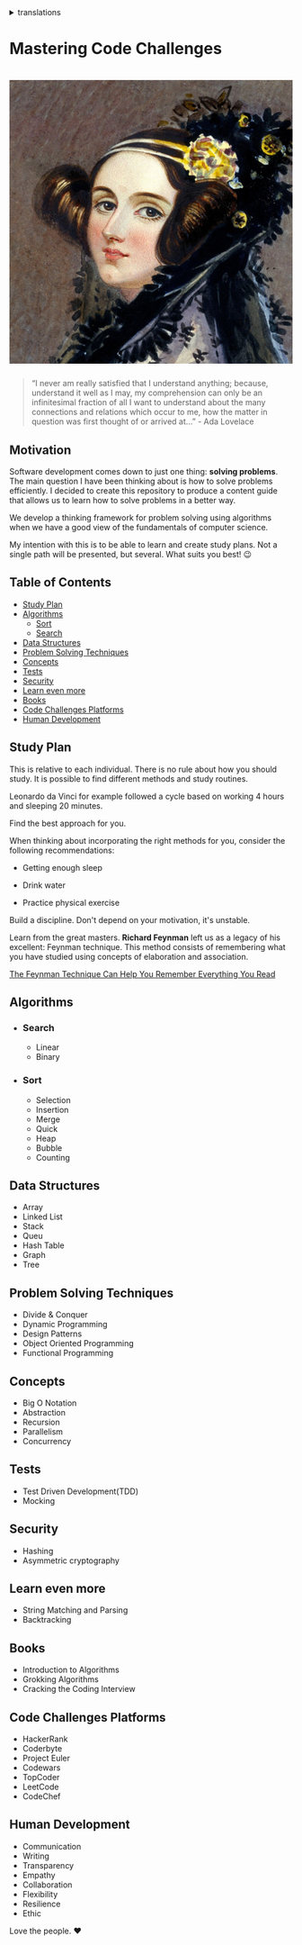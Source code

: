 <details>
<summary>translations</summary>

- [Português do Brasil](translations/README-pt.md)
</details>

# Mastering Code Challenges

# ![Ada Lovelace](https://github.com/LucasOliveiraS/mastering-code-challenges/blob/master/public/ada-lovelace.jpg)

> “I never am really satisfied that I understand anything; because, understand it well as I may, my comprehension can only be an infinitesimal fraction of all I want to understand about the many connections and relations which occur to me, how the matter in question was first thought of or arrived at…” - Ada Lovelace

## Motivation

Software development comes down to just one thing: **solving problems**. The main question I have been thinking about is how to solve problems efficiently. I decided to create this repository to produce a content guide that allows us to learn how to solve problems in a better way.

We develop a thinking framework for problem solving using algorithms when we have a good view of the fundamentals of computer science.

My intention with this is to be able to learn and create study plans. Not a single path will be presented, but several. What suits you best! 😉

## Table of Contents

- [Study Plan](#study-plan)
- [Algorithms](#algorithms)
  - [Sort](#sort)
  - [Search](#search)
- [Data Structures](#data-structures)
- [Problem Solving Techniques](#problem-solving-techniques)
- [Concepts](#concepts)
- [Tests](#tests)
- [Security](#security)
- [Learn even more](#learn-even-more)
- [Books](#books)
- [Code Challenges Platforms](#code-challenges-platforms)
- [Human Development](#human-development)

## Study Plan

This is relative to each individual. There is no rule about how you should study. It is possible to find different methods and study routines.

Leonardo da Vinci for example followed a cycle based on working 4 hours and sleeping 20 minutes.

Find the best approach for you.

When thinking about incorporating the right methods for you, consider the following recommendations:

- Getting enough sleep

- Drink water

- Practice physical exercise

Build a discipline. Don't depend on your motivation, it's unstable.

Learn from the great masters. **Richard Feynman** left us as a legacy of his excellent: Feynman technique. This method consists of remembering what you have studied using concepts of elaboration and association.

[The Feynman Technique Can Help You Remember Everything You Read](https://medium.com/age-of-awareness/the-feynman-technique-will-make-you-remember-what-you-read-f0bce8cc4c43)

## Algorithms

- ### Search

  - Linear
  - Binary

- ### Sort

  - Selection
  - Insertion
  - Merge
  - Quick
  - Heap
  - Bubble
  - Counting

## Data Structures

- Array
- Linked List
- Stack
- Queu
- Hash Table
- Graph
- Tree

## Problem Solving Techniques

- Divide & Conquer
- Dynamic Programming
- Design Patterns
- Object Oriented Programming
- Functional Programming

## Concepts

- Big O Notation
- Abstraction
- Recursion
- Parallelism
- Concurrency

## Tests

- Test Driven Development(TDD)
- Mocking

## Security

- Hashing
- Asymmetric cryptography

## Learn even more

- String Matching and Parsing
- Backtracking

## Books

- Introduction to Algorithms
- Grokking Algorithms
- Cracking the Coding Interview

## Code Challenges Platforms

- HackerRank
- Coderbyte
- Project Euler
- Codewars
- TopCoder
- LeetCode
- CodeChef

## Human Development

- Communication
- Writing
- Transparency
- Empathy
- Collaboration
- Flexibility
- Resilience
- Ethic

Love the people. ❤️
